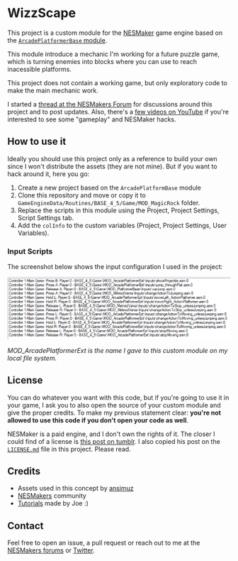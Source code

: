 # WizzScape

This project is a custom module for the [NESMaker](https://www.thenew8bitheroes.com/) game engine based on the [`ArcadePlatformerBase` module](https://www.thenew8bitheroes.com/learn). 

This module introduce a mechanic I'm working for a future puzzle game, which is turning enemies into blocks where you can use to reach inacessible platforms.

This project does not contain a working game, but only exploratory code to make the main mechanic work.

I started a [thread at the NESMakers Forum](https://www.nesmakers.com/index.php?threads/magic-blocks-mechanic-wip.7315) for discussions around this project and to post updates. Also, there's a [few videos on YouTube](https://www.youtube.com/playlist?list=PLw-NO2HQOQPgAU_QSE9ccK5qnW_ptlmjz) if you're interested to see some "gameplay" and NESMaker hacks.

## How to use it

Ideally you should use this project only as a reference to build your own since I won't distribute the assets (they are not mine).
But if you want to hack around it, here you go:

1) Create a new project based on the `ArcadePlatformBase` module
2) Clone this repository and move or copy it to `GameEngineData/Routines/BASE_4_5/Game/MOD_MagicRock` folder.
3) Replace the scripts in this module using the Project, Project Settings, Script Settings tab.
4) Add the `colInfo` to the custom variables (Project, Project Settings, User Variables).

### Input Scripts

The screenshot below shows the input configuration I used in the project:

![](screenshots/inputs.png)

_MOD_ArcadePlatformerExt is the name I gave to this custom module on my local file system._

## License

You can do whatever you want with this code, but if you're going to use it in your game, I ask you to also open the source of your custom module and give the proper credits. To make my previous statement clear: **you're not allowed to use this code if you don't open your code as well**.

NESMaker is a paid engine, and I don't own the rights of it. The closer I could find of a license is [this post on tumblr](https://thenew8bitheroes.tumblr.com/post/184948012074/nesmaker-publishing). I also copied his post on the [`LICENSE.md`](LICENSE.md) file in this project. Please read.

## Credits

- Assets used in this concept by [ansimuz](https://ansimuz.itch.io/grotto-escape-game-art-pack)
- [NESMakers](https://www.nesmakers.com/) community
- [Tutorials](https://www.thenew8bitheroes.com/learn) made by Joe :)

## Contact

Feel free to open an issue, a pull request or reach out to me at the [NESMakers forums](https://www.nesmakers.com/index.php?members/chains.21144/) or [Twitter](https://twitter.com/zaninirica).
